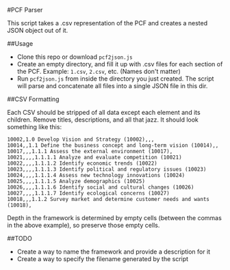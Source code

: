 #PCF Parser

This script takes a .csv representation of the PCF and creates a nested JSON object out of it.

##Usage

- Clone this repo or download `pcf2json.js`
- Create an empty directory, and fill it up with .csv files for each section of the PCF. Example: `1.csv`, `2.csv`, etc. (Names don't matter)
- Run `pcf2json.js` from inside the directory you just created. The script will parse and concatenate all files into a single JSON file in this dir.

##CSV Formatting

Each CSV should be stripped of all data except each element and its children. Remove titles, descriptions, and all that jazz. It should look something like this:

~~~
10002,1.0 Develop Vision and Strategy (10002),,,
10014,,1.1 Define the business concept and long-term vision (10014),,
10017,,,1.1.1 Assess the external environment (10017),
10021,,,,1.1.1.1 Analyze and evaluate competition (10021)
10022,,,,1.1.1.2 Identify economic trends (10022)
10023,,,,1.1.1.3 Identify political and regulatory issues (10023)
10024,,,,1.1.1.4 Assess new technology innovations (10024)
10025,,,,1.1.1.5 Analyze demographics (10025)
10026,,,,1.1.1.6 Identify social and cultural changes (10026)
10027,,,,1.1.1.7 Identify ecological concerns (10027)
10018,,,1.1.2 Survey market and determine customer needs and wants (10018),
~~~

Depth in the framework is determined by empty cells (between the commas in the above example), so preserve those empty cells.

##TODO

- Create a way to name the framework and provide a description for it
- Create a way to specify the filename generated by the script




